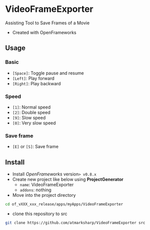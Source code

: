 # VideoFrameExporter

Assisting Tool to Save Frames of a Movie

- Created with OpenFrameworks

## Usage

### Basic
- `[Space]`: Toggle pause and resume
- `[Left]`: Play forward
- `[Right]`: Play backward

### Speed
- `[1]`: Normal speed
- `[2]`: Double speed
- `[9]`: Slow speed
- `[0]`: Very slow speed

### Save frame
- `[E]` or `[S]`: Save frame

## Install

- Install *OpenFrameworks* version`> v0.8.x`
- Create new project like below using **ProjectGenerator**
  - `name`: VideoFrameExporter
  - `addons`: nothing
- Move into the project directory

```bash
cd of_vXXX_xxx_release/apps/myApps/VideoFrameExporter
```

- clone this repository to src

```bash
git clone https://github.com/atmarksharp/VideoFrameExporter src
```
